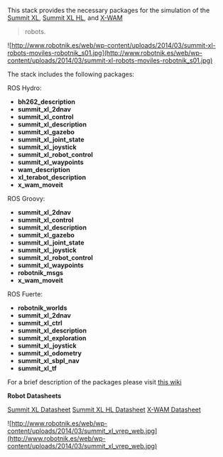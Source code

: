 This stack provides the necessary packages for the simulation of the
[Summit XL](http://www.robotnik.eu/mobile-robots/summit-xl),
[Summit XL HL](http://www.robotnik.eu/mobile-robots/summit-xl-hl), and
[X-WAM](http://www.robotnik.eu/manipulators/x-wam)
> robots.

![http://www.robotnik.es/web/wp-content/uploads/2014/03/summit-xl-robots-moviles-robotnik_s01.jpg](http://www.robotnik.es/web/wp-content/uploads/2014/03/summit-xl-robots-moviles-robotnik_s01.jpg)

The stack includes the following packages:

ROS Hydro:
  * **bh262\_description**
  * **summit\_xl\_2dnav**
  * **summit\_xl\_control**
  * **summit\_xl\_description**
  * **summit\_xl\_gazebo**
  * **summit\_xl\_joint\_state**
  * **summit\_xl\_joystick**
  * **summit\_xl\_robot\_control**
  * **summit\_xl\_waypoints**
  * **wam\_description**
  * **xl\_terabot\_description**
  * **x\_wam\_moveit**

ROS Groovy:
  * **summit\_xl\_2dnav**
  * **summit\_xl\_control**
  * **summit\_xl\_description**
  * **summit\_xl\_gazebo**
  * **summit\_xl\_joint\_state**
  * **summit\_xl\_joystick**
  * **summit\_xl\_robot\_control**
  * **summit\_xl\_waypoints**
  * **robotnik\_msgs**
  * **x\_wam\_moveit**

ROS Fuerte:
  * **robotnik\_worlds**
  * **summit\_xl\_2dnav**
  * **summit\_xl\_ctrl**
  * **summit\_xl\_description**
  * **summit\_xl\_exploration**
  * **summit\_xl\_joystick**
  * **summit\_xl\_odometry**
  * **summit\_xl\_sbpl\_nav**
  * **summit\_xl\_tf**


For a brief description of the packages please visit [this wiki](http://code.google.com/p/summit-xl-ros-stack/wiki/SummitXL_wiki_main)

**Robot Datasheets**

[Summit XL Datasheet](http://www.robotnik.es/web/wp-content/uploads/2014/04/Robotnik-_Summit-XL-e.pdf)
[Summit XL HL Datasheet](http://www.robotnik.es/web/wp-content/uploads/2014/04/Robotnik-_Summit-XLHL-e.pdf)
[X-WAM Datasheet](http://www.robotnik.es/web/wp-content/uploads/2014/04/Robotnik_X-WAM_e.pdf)

![http://www.robotnik.es/web/wp-content/uploads/2014/03/summit_xl_vrep_web.jpg](http://www.robotnik.es/web/wp-content/uploads/2014/03/summit_xl_vrep_web.jpg)
